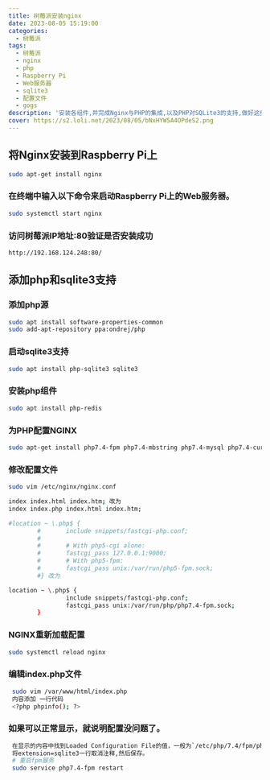 ```yaml
---
title: 树莓派安装nginx
date: 2023-08-05 15:19:00
categories:
  - 树莓派
tags:
  - 树莓派
  - nginx
  - php
  - Raspberry Pi
  - Web服务器
  - sqlite3
  - 配置文件
  - gogs
description: '安装各组件,并完成Nginx与PHP的集成,以及PHP对SQLite3的支持,做好这些配置后,就可以在树莓派上搭建PHP网站程序了'
cover: https://s2.loli.net/2023/08/05/bNxHYW5A4OPdeS2.png
---
```


## 将Nginx安装到Raspberry Pi上

```bash
sudo apt-get install nginx
```

### 在终端中输入以下命令来启动Raspberry Pi上的Web服务器。

```bash
sudo systemctl start nginx
```

### 访问树莓派IP地址:80验证是否安装成功

```bash
http://192.168.124.248:80/
```

## 添加php和sqlite3支持

### 添加php源

```bash
sudo apt install software-properties-common
sudo add-apt-repository ppa:ondrej/php
```

### 启动sqlite3支持

```bash
sudo apt install php-sqlite3 sqlite3
```

### 安装php组件

```bash
sudo apt install php-redis
```

### 为PHP配置NGINX

```bash
sudo apt-get install php7.4-fpm php7.4-mbstring php7.4-mysql php7.4-curl php7.4-gd php7.4-curl php7.4-zip php7.4-xml -y
```

### 修改配置文件

```bash
sudo vim /etc/nginx/nginx.conf

index index.html index.htm; 改为 
index index.php index.html index.htm;
```

```bash
#location ~ \.php$ {
        #       include snippets/fastcgi-php.conf;
        #
        #       # With php5-cgi alone:
        #       fastcgi_pass 127.0.0.1:9000;
        #       # With php5-fpm:
        #       fastcgi_pass unix:/var/run/php5-fpm.sock;
        #} 改为
```

```bash
location ~ \.php$ {
                include snippets/fastcgi-php.conf;
                fastcgi_pass unix:/var/run/php/php7.4-fpm.sock;
        }
```

### NGINX重新加载配置

```bash
sudo systemctl reload nginx
```

### 编辑index.php文件

```bash
 sudo vim /var/www/html/index.php 
 内容添加 一行代码 
 <?php phpinfo(); ?>
```

### 如果可以正常显示，就说明配置没问题了。

```bash
 在显示的内容中找到Loaded Configuration File的值，一般为`/etc/php/7.4/fpm/php.ini
 将extension=sqlite3一行取消注释,然后保存。
 # 重启fpm服务
 sudo service php7.4-fpm restart
```
